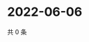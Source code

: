 # 2022-06-06

共 0 条

<!-- BEGIN WEIBO -->
<!-- 最后更新时间 Mon Jun 06 2022 16:18:41 GMT+0800 (China Standard Time) -->

<!-- END WEIBO -->
